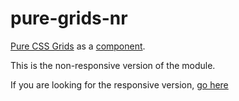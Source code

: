 pure-grids-nr
=============

[Pure CSS Grids](http://purecss.io/grids) as a [component](https://github.com/component/component).

This is the non-responsive version of the module.

If you are looking for the responsive version, [go here](https://github.com/njpatel/pure-grids)


